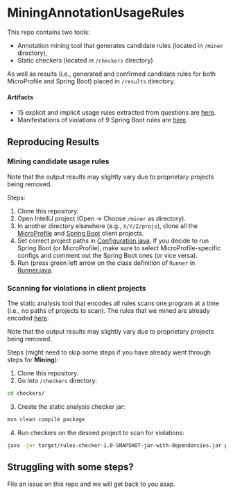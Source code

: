 # MiningAnnotationUsageRules

This repo contains two tools:

- Annotation mining tool that generates candidate rules (located in `/miner` directory),
- Static checkers (located in `/checkers` directory)

As well as results (i.e., generated and confirmed candidate rules for both MicroProfile and Spring Boot) placed in `/results` directory.

#### Artifacts

- 15 explicit and implicit usage rules extracted from questions are
  [here](./artifacts/manually-extracted-rules.xlsx).
- Manifestations of violations of 9 Spring Boot rules are [here](./artifacts/spring-boot-questions-on-so.txt).

## Reproducing Results

### Mining candidate usage rules

Note that the output results may slightly vary due to proprietary projects
being removed.

Steps:

1. Clone this repository.
2. Open IntelliJ project (Open -> Choose `/miner` as directory).
3. In another directory elsewhere (e.g., `X/Y/Z/projs`), clone all the
   [MicroProfile](./miner/clientProjects_MicroProfile.txt) and [Spring
   Boot](./miner/clientProjects_mining_SpringBoot.txt) client projects.
4. Set correct project paths in
   [Configuration.java](./miner/src/main/java/miner/Configuration.java). If you
   decide to run Spring Boot (or MicroProfile), make sure to select
   MicroProfile-specific configs and comment out the Spring Boot ones (or vice
   versa).
5. Run (press green left arrow on the class definition of `Runner` in
   [Runner.java](./miner/src/main/java/parser/Runner.java).

### Scanning for violations in client projects

The static analysis tool that encodes all rules scans one program at a time
(i.e., no paths of projects to scan). The rules that we mined are already encoded
[here](./checkers/src/main/java/parser/rules).

Note that the output results may slightly vary due to proprietary projects being removed.

Steps (might need to skip some steps if you have already went through steps for
**Mining**):

1. Clone this repository.
2. Go into `/checkers` directory: 

```bash
cd checkers/
```

3. Create the static analysis checker jar:

```bash
mvn clean compile package
```

4. Run checkers on the desired project to scan for violations:

```bash
java -jar target/rules-checker-1.0-SNAPSHOT-jar-with-dependencies.jar path/to/scan
```

## Struggling with some steps?

File an issue on this repo and we will get back to you asap.
